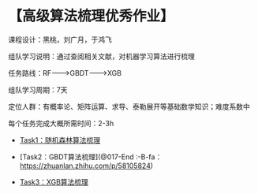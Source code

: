 # 【高级算法梳理优秀作业】

课程设计：黑桃，刘广月，于鸿飞

组队学习说明：通过查阅相关文献，对机器学习算法进行梳理

任务路线：RF--->GBDT--->XGB

组队学习周期：7天

定位人群：有概率论、矩阵运算、求导、泰勒展开等基础数学知识；难度系数中

每个任务完成大概所需时间：2-3h


* [Task1：随机森林算法梳理](@044-x：https://liken95.github.io/)
 
* [Task2：GBDT算法梳理](@017-End :-B-fa：https://zhuanlan.zhihu.com/p/58105824)
 
* [Task3：XGB算法梳理](@008-金小楗：https://zhuanlan.zhihu.com/p/58221959)
    

